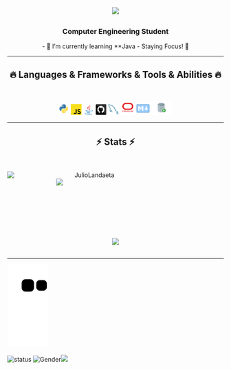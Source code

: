 <h1 align="center">
  <a href="https://git.io/typing-svg">
    <img src="https://readme-typing-svg.herokuapp.com/?lines=Hello,+There!+👋;I+am+Julio+Landaeta....;Nice+to+meet+you!&center=true&size=30">
  </a>
</h1>

<h3 align="center">Computer Engineering Student</h3>
<p align="center">
- 🌱 I’m currently learning **Java
-  Staying Focus! 🎯
  </p>
<hr>
<h2 align="center">🔥 Languages & Frameworks & Tools & Abilities 🔥</h2>
<br>

<p align="center">
  <code><img title="Python" height="25" src="images/python-original.svg"></code>
  <code><img title="Javascript" height="25" src="images/javascript.svg"></code>
  <code><img title="Java" height="25" src="images/java-original.svg"></code>
  <code><img title="GitHub" height="25" src="images/github.svg"></code>
  <code><img title="MySQL" height="25" src="images/mysql.svg"></code>
  <code><img title="Oracle DataBase" height="33" src="images/oracle.png"></code>
  <code><img title="MarkDown" height="30" src="images/markdown.png"></code>
  <code><img title="SQLDeveloper" height="33" src="images/Oracle_SQL_Developer.svg"></code>
  </p>
<hr>
<h2 align="center">⚡ Stats ⚡</h2>
<br>
<p align=center>
  <div align=center>
    <a href="https://github.com/denvercoder1/github-readme-streak-stats" title="Go to Source">
      <img align="left" width=390 src="https://github-readme-streak-stats.herokuapp.com/?user=JulioLandaeta&theme=react&border=61dafb&hide_border=true" alt="JulioLandaeta" />
    </a>
    <a href="https://github.com/JulioLandaeta/github-readme-stats" title="Go to Source">
      <img align="right" width=390 src="https://github-readme-stats.vercel.app/api?username=JulioLandaeta&show_icons=true&theme=react&border_color=61dafb&hide_border=true" />
    </a>
  </div>
  <br><br><br><br><br><br><br><br><br>
  <div align=center>
    <a href="https://github.com/JulioLandaeta/github-readme-stats">
      <img width=325 align="center" src="https://github-readme-stats.vercel.app/api/top-langs/?username=JulioLandaeta&hide=c%23,powershell,Mathematica,Ruby,Objective-C,Objective-C%2b%2b,Cuda&title_color=61dafb&text_color=ffffff&icon_color=61dafb&bg_color=20232a&langs_count=8&layout=compact&border_color=61dafb&hide_border=true" />
    </a>
  </div>
  <br>
</p>

<hr>

![snake gif](https://github.com/JulioLandaeta/JulioLandaeta/blob/output/github-contribution-grid-snake.svg)

![status](https://img.shields.io/badge/status-up-brightgreen) ![Gender](https://img.shields.io/badge/gender-%F0%9F%A4%B5-lightgrey)![](https://visitor-badge.glitch.me/badge?page_id=github.com/JulioLandaeta)
